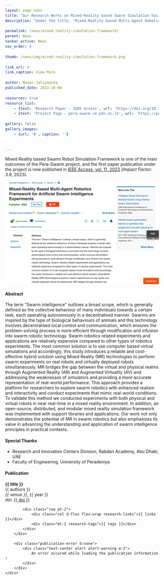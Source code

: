 ```yaml
---
layout: page_news
title: "Our Research Works on Mixed-Reality based Swarm Simulation has now published in the IEEE Access Journal"
description: "Under the title, 'Mixed-Reality based Multi-Agent Robotics Framework for Artificial Swarm Intelligence Experiments'"

permalink: /news/mixed-reality-simulation-framework/
parent: News
navbar_active: News
nav_order: 8

thumb: /news/img/mixed-reality-simulation-framework.png

link_url: #
link_caption: View More

author: Nuwan Jaliyagoda
published_date: 2023-10-04

resources: true
resource_list:
    - {text: 'Research Paper - IEEE Access', url: 'https://doi.org/10.1109/ACCESS.2023.3317434' }
    - {text: 'Project Page - pera-swarm.ce.pdn.ac.lk', url: 'https://pera-swarm.ce.pdn.ac.lk/projects/mr-environment-for-swarm-robotics-simulations/' }

gallery: false
gallery_images:
    - {url: '#', caption: ''}


---
```


Mixed Reality based Swarm Robot Simulation Framework is one of the main outcomes of the Pera-Swarm project, and the first paper publication under the project is now published in [IEEE Access, vol. 11, 2023](https://ieeexplore.ieee.org/xpl/RecentIssue.jsp?punumber=6287639) (*Impact Factor: 3.9*, 2023).

<div class="container row pt-3 pb-5">
    <div class="col-md-8 col-sm-12 col-lg-8 mx-auto">
        <img src="/news/img/mixed-reality-simulation-framework.png" class="img img-thumbnail img-fluid">
    </div>
</div>

<div class="project-section mb-5">
    <h4 class="project-section-title">Abstract</h4>
    <div class="container px-4">
        The term "Swarm intelligence" outlines a broad scope, which is generally defined as the collective behaviour of many individuals towards a certain task, each operating autonomously in a decentralised manner. Swarms are inspired by the type of biological behaviours of animals and this technology involves decentralised local control and communication, which ensures the problem-solving process is more efficient through modification and infusion into swarm robotic technology. Swarm robotics related experiments and applications are relatively expensive compared to other types of robotics experiments. The most common solution is to use computer based virtual simulations and accordingly, this study introduces a reliable and cost-effective hybrid solution using Mixed Reality (MR) technologies to perform swarm experiments on real robots and virtually deployed robots simultaneously. MR bridges the gap between the virtual and physical realms through Augmented Reality (AR) and Augmented Virtuality (AV) and addressing the weaknesses of simulators and providing a more accurate representation of real-world performance. This approach provides a platform for researchers to explore swarm robotics with enhanced realism and interactivity and conduct experiments that mimic real-world conditions. To validate this method we conducted experiments with both physical and virtual robots in near real-time in a mixed reality environment. In addition, an open-source, distributed, and modular mixed reality simulation framework was implemented with support libraries and applications. Our work not only demonstrates the potential of MR in swarm robotics but also emphasizes its value in advancing the understanding and application of swarm intelligence principles in practical contexts.
    </div>
</div>

<div class="project-section mb-5">
    <h4 class="project-section-title">Special Thanks</h4>
    <div class="container px-4">
        <ul>
            <li>Research and Innovation Centers Division, Rabdan Academy, Abu Dhabi, UAE</li>
            <li>Faculty of Engineering, University of Peradeniya</li>
        </ul>  
    </div>
</div>

<div class="project-section mb-2 publication-card">
    <h4 class="project-section-title">Publication</h4>
    <div class="container px-4">
    <div class="my-1 p-3 pb-4 publication-card d-none">
    <div class="row g-0">
        <div class="container">
            <div class="clearfix">
                <div class="row pt-2">
                    <div class="col d-flex flex-wrap">
                        <b><span class="text-primary research-title">{{ title }}</span></b><br>
                    </div>
                </div>
                <div class="research-authors">{{ authors }}</div>
                <i class="research-venue">{{ venue }}</i>, <span class="research-year">{{ year }}</span><br>
                <span>doi: <a class="text-muted research-doi" href="#" target="_blank">{{ doi }}</a></span>
            </div>

            <div class="row pt-2">
                <div class="col d-flex flex-wrap research-links">{{ links }}</div>
                <div class="mt-2 research-tags">{{ tags }}</div>
            </div>
        </div>
        
        <div class="publication-error d-none">
            <div class="text-center alert alert-warning m-2">
                An error occured while loading the publication information !
            </div>
        </div>
    </div>
</div>

<script>
    $(document).ready(() => {
        const API_BASE = 'https://api.ce.pdn.ac.lk/publications/v1';
        const params = new URLSearchParams(location.search);
        const doi = "10.1109/ACCESS.2023.3317434";
        const theme = params.get('theme') || 'light';
        const url = `${API_BASE}/${doi}`

        $.ajax({
            url: url,
            type: "GET",
            success: function (data) {
                console.log(url, data);

                $('title').html(data.title);
                $('.research-title').html(data.title);
                $('.research-venue').html(data.venue);
                $('.research-year').html(data.year);

                $('.research-doi').html(doi).attr('href', 'https://doi.org/' + doi);

                if (data.pdf_url != '#') {
                    $('.research-links').append(`<a class="btn-link me-2" href="${data.pdf_url}" target="_blank">[ PDF ]</a>`);
                }
                if (data.preprint_url != '#') {
                    $('.research-links').append(`<a class="btn-link me-2" href="${data.preprint_url}" target="_blank">[ PDF (Preprint) ]</a>`);
                }
                if (data.presentation_url != '#') {
                    $('.research-links').append(`<a class="btn-link me-2" href="${data.presentation_url}" target="_blank">[ Presentation ]</a>`);
                }
                if (data.project_url != '#') {
                    $('.research-links').append(`<a class="btn-link me-2" href="${data.project_url}" target="_blank">[ Project ]</a>`);
                }
                if (data.codebase != '#') {
                    $('.research-links').append(`<a class="btn-link me-2" href="${data.codebase}" target="_blank">[ Codebase ]</a>`);
                }

                // Research Tags
                const tags = (data.tags.lenght > 0) && data.tags.map((tag) => {
                    return `<span class="me-2 badge rounded-pill bg-secondary">${tag}</span>`;
                }).reduce((obj, current) => {
                    return obj + '\n' + current;
                })
                $('.research-tags').html(tags);

                // Research Authors
                const authors = data.author_info.map((author) => {
                    if (author.profile_url == '#') {
                        return `<span class="me-1">${author.name}</span>`;
                    } else {
                        return `<a class="text-decoration-none" href="${author.profile_url}" target="_blank">${author.name}</a>`;
                    }
                }).reduce((obj, current) => {
                    return obj + ', ' + current;
                })
                $('.research-authors').html(authors);

                // Show the content if every condition satisfied 
                if (data.title != '' && data.venue != '' && data.year != '' && data.author_info) {
                    $('.publication-card').removeClass('d-none');
                } else {
                    console.error("Incompleted information !")
                    $('.publication-error').removeClass('d-none');
                }


            },
            error: function (xhr, textStatus, errorThrown) {
                // Handle errors
                console.log(textStatus, errorThrown);
                $('.publication-error').removeClass('d-none');
            }
        });

    });
</script>
